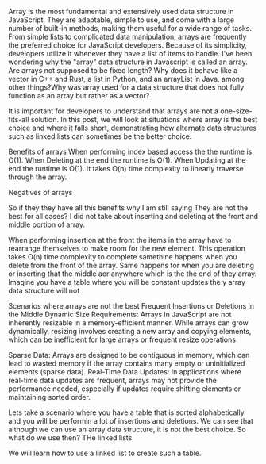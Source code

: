 Array is  the most fundamental and extensively used data structure in JavaScript. They are adaptable, simple to use, and come with a large number of built-in methods, making them useful for a wide range of tasks. From simple lists to complicated data manipulation, arrays are frequently the preferred choice for JavaScript developers. Because of its simplicity, developers utilize it whenever they have a list of items to handle. I've been wondering why the "array" data structure in Javascript is called an array. Are arrays not supposed to be fixed length? Why does it behave like a vector in C++ and Rust, a list in Python, and an arrayList in Java, among other things?Why was array used for a data structure that does not fully function as an array but rather as a vector?

It is important for developers to understand that arrays are not a one-size-fits-all solution. In this post, we will look at situations where array  is the best choice and where it falls short, demonstrating how alternate data structures such as linked lists can sometimes be the better choice.


<!-- As a developer you should  -->

Benefits of arrays
When performing index based access the the runtime is O(1).
When Deleting at the end the runtime is O(1).
When Updating at the end the runtime is O(1).
It takes O(n) time complexity to linearly traverse through the array.

Negatives of arrays

So if they they have all this benefits why I am still saying They are not the best for all cases? I did not take about inserting and deleting at the front and middle portion of array.

When performing insertion at the front the items in the array have to rearrange themselves to make room for the new element. This operation takes O(n) time complexity to complete samethine happens when you delete from the front of the array.
Same happens for when you are deleting  or inserting that the middle aor anywhere  which is the the end of they array.
Imagine you have a table where you will be constant updates the y array data structure will not 


Scenarios where arrays are not the best 
Frequent Insertions or Deletions in the Middle
Dynamic Size Requirements:
Arrays in JavaScript are not inherently resizable in a memory-efficient manner. While arrays can grow dynamically, resizing involves creating a new array and copying elements, which can be inefficient for large arrays or frequent resize operations

Sparse Data:
Arrays are designed to be contiguous in memory, which can lead to wasted memory if the array contains many empty or uninitialized elements (sparse data).
Real-Time Data Updates: In applications where real-time data updates are frequent, arrays may not provide the performance needed, especially if updates require shifting elements or maintaining sorted order.


Lets take a scenario where you have a table that is sorted alphabetically and  you will be performin a lot  of  insertions and deletions. We can see that although we can use an array data structure, it is not the best choice. So what do we use then? THe linked lists.

We will learn how to use a linked list to create such a table.



